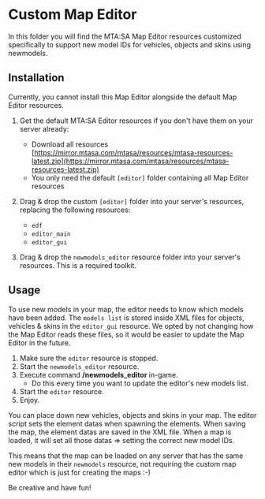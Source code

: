 # Custom Map Editor

In this folder you will find the MTA:SA Map Editor resources customized specifically to support new model IDs for vehicles, objects and skins using newmodels.

## Installation

Currently, you cannot install this Map Editor alongside the default Map Editor resources.

1. Get the default MTA:SA Editor resources if you don't have them on your server already:
    * Download all resources [https://mirror.mtasa.com/mtasa/resources/mtasa-resources-latest.zip](https://mirror.mtasa.com/mtasa/resources/mtasa-resources-latest.zip)
    * You only need the default `[editor]` folder containing all Map Editor resources

2. Drag & drop the custom `[editor]` folder into your server's resources, replacing the following resources:
    * `edf`
    * `editor_main`
    * `editor_gui`

3. Drag & drop the `newmodels_editor` resource folder into your server's resources. This is a required toolkit.

## Usage

To use new models in your map, the editor needs to know which models have been added. The `models list` is stored inside XML files for objects, vehicles & skins in the `editor_gui` resource. We opted by not changing how the Map Editor reads these files, so it would be easier to update the Map Editor in the future.

1. Make sure the `editor` resource is stopped.
2. Start the `newmodels_editor` resource.
3. Execute command **/newmodels_editor** in-game.
   * Do this every time you want to update the editor's new models list.
4. Start the `editor` resource.
5. Enjoy.

You can place down new vehicles, objects and skins in your map. The editor script sets the element datas when spawning the elements.
When saving the map, the element datas are saved in the XML file. When a map is loaded, it will set all those datas => setting the correct new model IDs.

This means that the map can be loaded on any server that has the same new models in their `newmodels` resource, not requiring the custom map editor which is just for creating the maps :-)

Be creative and have fun!
